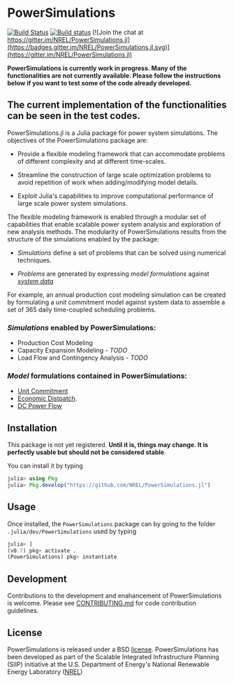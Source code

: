# PowerSimulations

[![Build Status](https://img.shields.io/travis/com/NREL/PowerSimulations.jl/master.svg)](https://travis-ci.com/NREL/PowerSimulations.jl)
[![Build status](https://img.shields.io/appveyor/ci/kdheepak/powersimulations-jl/master.svg)](https://ci.appveyor.com/project/kdheepak/powersimulations-jl)
[![Join the chat at https://gitter.im/NREL/PowerSimulations.jl](https://badges.gitter.im/NREL/PowerSimulations.jl.svg)](https://gitter.im/NREL/PowerSimulations.jl)

**PowerSimulations is currently work in progress. Many of the functionalities are not currently available. Please follow the instructions below if you want to test some of the code already developed.**

## The current implementation of the functionalities can be seen in the test codes.

PowerSimulations.jl is a Julia package for power system simulations. The objectives of the PowerSimulations package are:
- Provide a flexible modeling framework that can accommodate problems of different complexity and at different time-scales.

- Streamline the construction of large scale optimization problems to avoid repetition of work when adding/modifying model details.

- Exploit Julia's capabilities to improve computational performance of large scale power system simulations.

The flexible modeling framework is enabled through a modular set of capabilities that enable scalable power system analysis and exploration of new analysis methods. The modularity of PowerSimulations results from the structure of the simulations enabled by the package:

 - _Simulations_ define a set of problems that can be solved using numerical techniques.


 - _Problems_ are generated by expressing _model formulations_ against [_system data_](https://github.com/NREL/PowerSystems.jl)

For example, an annual production cost modeling simulation can be created by formulating a unit commitment model against system data to assemble a set of 365 daily time-coupled scheduling problems.

### _Simulations_ enabled by PowerSimulations:
 - Production Cost Modeling
 - Capacity Expansion Modeling - _TODO_
 - Load Flow and Contingency Analysis - _TODO_

### _Model_ formulations contained in PowerSimulations:
 - [Unit Commitment](https://en.wikipedia.org/wiki/Unit_commitment_problem_in_electrical_power_production)
 - [Economic Distpatch](https://en.wikipedia.org/wiki/Economic_dispatch).
 - [DC Power Flow](https://www.mech.kuleuven.be/en/tme/research/energy_environment/Pdf/wpen2014-12.pdf)

## Installation

This package is not yet registered. **Until it is, things may change. It is perfectly
usable but should not be considered stable**.

You can install it by typing

```julia
julia> using Pkg
julia> Pkg.develop("https://github.com/NREL/PowerSimulations.jl")
```
## Usage

Once installed, the `PowerSimulations` package can by going to the folder `.julia/dev/PowerSimulations` used by typing

```julia
julia> ]
(v0.7) pkg> activate .
(PowerSimulations) pkg> instantiate
```

## Development

Contributions to the development and enahancement of PowerSimulations is welcome. Please see [CONTRIBUTING.md](https://github.com/NREL/PowerSimulations.jl/blob/master/CONTRIBUTING.md) for code contribution guidelines.


## License

PowerSimulations is released under a BSD [license](https://github.com/NREL/PowerSimulations.jl/blob/master/LICENSE). PowerSimulations has been developed as part of the Scalable Integrated Infrastructure Planning (SIIP)
initiative at the U.S. Department of Energy's National Renewable Energy Laboratory ([NREL](https://www.nrel.gov/))
